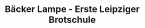 ---
title: "Bäcker Lampe - Erste Leipziger Brotschule"
url: /leipzig/baecker-lampe-erste-leipziger-brotschule/
shop: Bäckerei
---